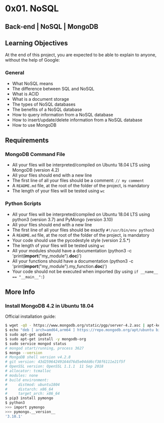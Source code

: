 # 0x01. NoSQL

## Back-end | NoSQL | MongoDB




## Learning Objectives
At the end of this project, you are expected to be able to explain to anyone, without the help of Google:

### General
- What NoSQL means
- The difference between SQL and NoSQL
- What is ACID
- What is a document storage
- The types of NoSQL databases
- The benefits of a NoSQL database
- How to query information from a NoSQL database
- How to insert/update/delete information from a NoSQL database
- How to use MongoDB

## Requirements

### MongoDB Command File
- All your files will be interpreted/compiled on Ubuntu 18.04 LTS using MongoDB (version 4.2)
- All your files should end with a new line
- The first line of all your files should be a comment: `// my comment`
- A `README.md` file, at the root of the folder of the project, is mandatory
- The length of your files will be tested using `wc`

### Python Scripts
- All your files will be interpreted/compiled on Ubuntu 18.04 LTS using python3 (version 3.7) and PyMongo (version 3.10)
- All your files should end with a new line
- The first line of all your files should be exactly `#!/usr/bin/env python3`
- A `README.md` file, at the root of the folder of the project, is mandatory
- Your code should use the pycodestyle style (version 2.5.\*)
- The length of your files will be tested using `wc`
- All your modules should have a documentation (python3 -c 'print(__import__("my_module").__doc__)')
- All your functions should have a documentation (python3 -c 'print(__import__("my_module").my_function.__doc__)')
- Your code should not be executed when imported (by using `if __name__ == "__main__":`)

## More Info

### Install MongoDB 4.2 in Ubuntu 18.04
Official installation guide:

```sh
$ wget -qO - https://www.mongodb.org/static/pgp/server-4.2.asc | apt-key add -
$ echo "deb [ arch=amd64,arm64 ] https://repo.mongodb.org/apt/ubuntu bionic/mongodb-org/4.2 multiverse" > /etc/apt/sources.list.d/mongodb-org-4.2.list
$ sudo apt-get update
$ sudo apt-get install -y mongodb-org
$ sudo service mongod status
# mongod start/running, process 3627
$ mongo --version
# MongoDB shell version v4.2.8
# git version: 43d25964249164d76d5e04dd6cf38f6111e21f5f
# OpenSSL version: OpenSSL 1.1.1  11 Sep 2018
# allocator: tcmalloc
# modules: none
# build environment:
#     distmod: ubuntu1804
#     distarch: x86_64
#     target_arch: x86_64
$ pip3 install pymongo
$ python3
>>> import pymongo
>>> pymongo.__version__
'3.10.1'

